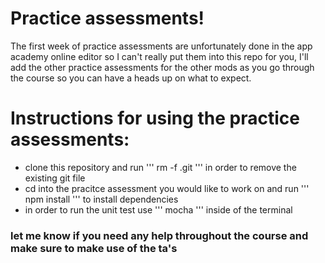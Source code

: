 # Practice assessments!
The first week of practice assessments are unfortunately done in the app academy online editor so I can't really put them into this repo for you, I'll add the other practice assessments for the other mods as you go through the course so you can have a heads up on what to expect. 
# Instructions for using the practice assessments:
* clone this repository and run
'''
rm -f .git 
'''
in order to remove the existing git file 
* cd into the pracitce assessment you would like to work on and run 
''' npm install ''' 
to install dependencies 
* in order to run the unit test use 
''' mocha ''' inside of the terminal
### let me know if you need any help throughout the course and make sure to make use of the ta's
